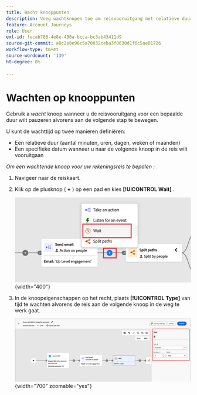 ```yaml
---
title: Wacht knooppunten
description: Voeg wachtknopen toe om reisvooruitgang met relatieve duur of specifieke data voor strategische timing in Journey Optimizer B2B edition te pauzeren.
feature: Account Journeys
role: User
exl-id: fecab788-4e8e-490a-bcca-bc3ab43411d9
source-git-commit: a8c2e8e96c5a70032ceba3f0630d1f6c5ae01726
workflow-type: tm+mt
source-wordcount: '139'
ht-degree: 0%

---
```


# Wachten op knooppunten

Gebruik a _wacht_ knoop wanneer u de reisvooruitgang voor een bepaalde duur wilt pauzeren alvorens aan de volgende stap te bewegen.

U kunt de wachttijd op twee manieren definiëren:

* Een relatieve duur (aantal minuten, uren, dagen, weken of maanden)
* Een specifieke datum wanneer u naar de volgende knoop in de reis wilt vooruitgaan

_Om een wachtende knoop voor uw rekeningsreis te bepalen :_

1. Navigeer naar de reiskaart.

1. Klik op de plusknop ( **+** ) op een pad en kies **[!UICONTROL Wait]** .

   ![&#x200B; voeg reisknoop toe - wacht &#x200B;](./assets/add-node-wait.png){width="400"}

1. In de knoopeigenschappen op het recht, plaats **[!UICONTROL Type]** van tijd te wachten alvorens de reis aan de volgende knoop in de weg te werk gaat.

   ![&#x200B; knoop van de Reis - wacht &#x200B;](./assets/node-wait.png){width="700" zoomable="yes"}
